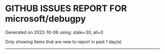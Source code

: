 
# GITHUB ISSUES REPORT FOR microsoft/debugpy


Generated on 2022-10-06 using: stale=30, all=0


Only showing items that are new to report in past 1 day(s)


---
